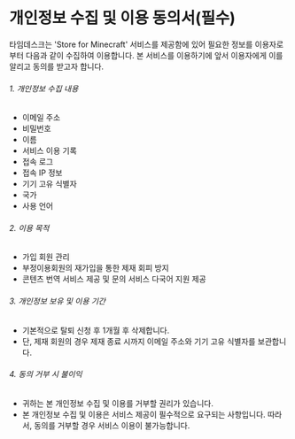 ﻿# 개인정보 수집 및 이용 동의서(필수)

타임데스크는 'Store for Minecraft' 서비스를 제공함에 있어 필요한 정보를 이용자로부터 다음과 같이 수집하여 이용합니다. 본 서비스를 이용하기에 앞서 이용자에게 이를 알리고 동의를 받고자 합니다.



###### 1. 개인정보 수집 내용

- 이메일 주소
- 비밀번호
- 이름
- 서비스 이용 기록
- 접속 로그
- 접속 IP 정보
- 기기 고유 식별자
- 국가
- 사용 언어

###### 2. 이용 목적

- 가입 회원 관리
- 부정이용회원의 재가입을 통한 제재 회피 방지
- 콘텐츠 번역 서비스 제공 및 문의 서비스 다국어 지원 제공

###### 3. 개인정보 보유 및 이용 기간

- 기본적으로 탈퇴 신청 후 1개월 후 삭제합니다.
- 단, 제재 회원의 경우 제재 종료 시까지 이메일 주소와 기기 고유 식별자를 보관합니다.

###### 4. 동의 거부 시 불이익

- 귀하는 본 개인정보 수집 및 이용를 거부할 권리가 있습니다. 
- 본 개인정보 수집 및 이용은 서비스 제공이 필수적으로 요구되는 사항입니다. 따라서, 동의를 거부할 경우 서비스 이용이 불가능합니다.
